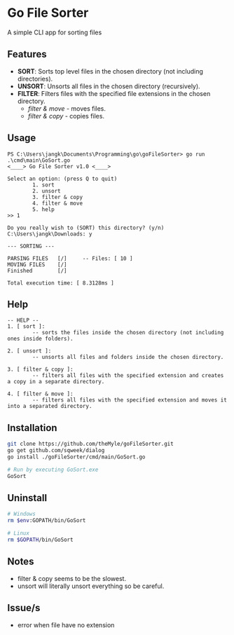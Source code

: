 # Go File Sorter

A simple CLI app for sorting files

## Features

- **SORT**: Sorts top level files in the chosen directory (not including directories).
- **UNSORT**: Unsorts all files in the chosen directory (recursively).
- **FILTER**: Filters files with the specified file extensions in the chosen directory.
  - *filter & move* - moves files.
  - *filter & copy* - copies files.

## Usage
```
PS C:\Users\jangk\Documents\Programming\go\goFileSorter> go run .\cmd\main\GoSort.go
<____> Go File Sorter v1.0 <____>

Select an option: (press Q to quit)
        1. sort
        2. unsort
        3. filter & copy
        4. filter & move
        5. help
>> 1

Do you really wish to (SORT) this directory? (y/n)
C:\Users\jangk\Downloads: y

--- SORTING ---

PARSING FILES   [/]     -- Files: [ 10 ]
MOVING FILES    [/]
Finished        [/]

Total execution time: [ 8.3128ms ]
````

## Help
```
-- HELP --
1. [ sort ]:
        -- sorts the files inside the chosen directory (not including ones inside folders).

2. [ unsort ]:
        -- unsorts all files and folders inside the chosen directory.

3. [ filter & copy ]:
        -- filters all files with the specified extension and creates a copy in a separate directory.

4. [ filter & move ]:
        -- filters all files with the specified extension and moves it into a separated directory.
```

## Installation
```bash
git clone https://github.com/theMyle/goFileSorter.git
go get github.com/sqweek/dialog
go install ./goFileSorter/cmd/main/GoSort.go

# Run by executing GoSort.exe
GoSort
```

## Uninstall
```bash
# Windows
rm $env:GOPATH/bin/GoSort

# Linux
rm $GOPATH/bin/GoSort
```

## Notes
- filter & copy seems to be the slowest.
- unsort will literally unsort everything so be careful.

## Issue/s
- error when file have no extension



